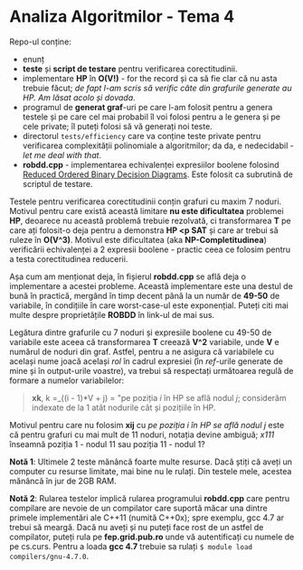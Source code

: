 # Analiza Algoritmilor - Tema 4

Repo-ul conține:
* enunț
* **teste** și **script de testare** pentru verificarea corectitudinii.
* implementare **HP** în **O(V!)** - for the record și ca să fie clar că nu asta
  trebuie făcut; *de fapt l-am scris să verific câte din grafurile generate au
  HP.  Am lăsat acolo și dovada*.
* programul de **generat graf**-uri pe care l-am folosit pentru a genera
  testele și pe care cel mai probabil îl voi folosi pentru a le genera și pe
  cele private; îl puteți folosi să vă generați noi teste.
* directorul `tests/efficiency` care va conține teste private pentru verificarea
  complexității polinomiale a algoritmilor; da da, e nedecidabil - *let me deal
  with that*.
* **robdd.cpp** - implementarea echivalenței expresiilor boolene folosind
  [Reduced Ordered Binary Decision Diagrams](https://en.wikipedia.org/wiki/Binary_decision_diagram).
  Este folosit ca subrutină de scriptul de testare.

Testele pentru verificarea corectitudinii conțin grafuri cu maxim 7 noduri.
Motivul pentru care există această limitare **nu este dificultatea** problemei
**HP**, deoarece nu această problemă trebuie rezolvată, ci transformarea **T**
pe care ați folosit-o deja pentru a demonstra **HP <p SAT** și care ar trebui să
ruleze în **O(V^3)**.  Motivul este dificultatea (aka **NP-Completitudinea**)
verificării echivalenței a 2 expresii boolene - practic ceea ce folosim pentru a
testa corectitudinea reducerii.

Așa cum am menționat deja, în fișierul **robdd.cpp** se află deja o implementare
a acestei probleme.  Această implementare este una destul de bună în practică,
mergând în timp decent până la un număr de **49-50** de variabile, în condițiile
în care worst-case-ul este exponențial.  Puteți citi mai multe despre
proprietățile **ROBDD** în link-ul de mai sus.

Legătura dintre grafurile cu 7 noduri și expresiile boolene cu 49-50 de
variabile este aceea că transformarea **T** creează **V^2** variabile, unde
**V** e numărul de noduri din graf.  Astfel, pentru a ne asigura că variabilele
cu același nume joacă același *rol* în cadrul expresiei (în *ref*-urile generate
de mine și în output-urile voastre), va trebui să respectați următoarea regulă
de formare a numelor variabilelor:
> **xk**, k =_((i - 1)*V + j) = "pe poziția *i* în HP se află nodul *j*; considerăm
> indexate de la 1 atât nodurile cât și pozițiile în HP.

Motivul pentru care nu folosim **xij** cu *pe poziția i în HP se află nodul j*
este că pentru grafuri cu mai mult de 11 noduri, notația devine ambiguă; *x111*
înseamnă poziția 1 - nodul 11 sau poziția 11 - nodul 1?

**Notă 1**:  Ultimele 2 teste mănâncă foarte multe resurse.  Dacă știți că aveți
un computer cu resurse limitate, mai bine nu le rulați.  Din testele mele,
acestea mănâncă în jur de 2GB RAM.

**Notă 2**:  Rularea testelor implică rularea programului **robdd.cpp** care
pentru compilare are nevoie de un compilator care suportă măcar una dintre
primele implementări ale C++11 (numită C++0x); spre exemplu, gcc 4.7 ar trebui
să meargă.  Dacă nu aveți și nu puteți face rost de un astfel de compilator,
puteți rula pe **fep.grid.pub.ro** unde vă autentificați cu numele de pe
cs.curs.  Pentru a loada **gcc 4.7** trebuie sa rulați 
`$ module load compilers/gnu-4.7.0`.

